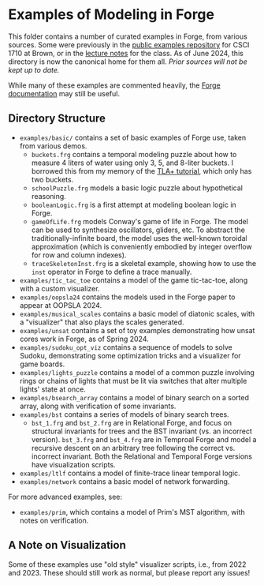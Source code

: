 # Examples of Modeling in Forge

This folder contains a number of curated examples in Forge, from various sources. Some were previously in the [public examples repository](https://github.com/csci1710/public-examples/) for CSCI 1710 at Brown, or in the [lecture notes](https://csci1710.github.io/book/) for the class. As of June 2024, this directory is now the canonical home for them all. *Prior sources will not be kept up to date.*

While many of these examples are commented heavily, the [Forge documentation](https://csci1710.github.io/forge-documentation/) may still be useful.

## Directory Structure 

* `examples/basic/` contains a set of basic examples of Forge use, taken from various demos. 
  * `buckets.frg` contains a temporal modeling puzzle about how to measure 4 liters of water using only 3, 5, and 8-liter buckets. I borrowed this from my memory of the [TLA+ tutorial](https://github.com/tlaplus/Examples/tree/master/specifications/DieHard), which only has two buckets.
  * `schoolPuzzle.frg` models a basic logic puzzle about hypothetical reasoning. 
  * `booleanLogic.frg` is a first attempt at modeling boolean logic in Forge. 
  * `gameOfLife.frg` models Conway's game of life in Forge. The model can be used to synthesize oscillators, gliders, etc. To abstract the traditionally-infinite board, the model uses the well-known toroidal approximation (which is conveniently embodied by integer overflow for row and column indexes).
  * `traceSkeletonInst.frg` is a skeletal example, showing how to use the `inst` operator in Forge to define a trace manually.  
* `examples/tic_tac_toe` contains a model of the game tic-tac-toe, along with a custom visualizer. 
* `examples/oopsla24` contains the models used in the Forge paper to appear at OOPSLA 2024. 
* `examples/musical_scales` contains a basic model of diatonic scales, with a "visualizer" that also plays the scales generated. 
* `examples/unsat` contains a set of toy examples demonstrating how unsat cores work in Forge, as of Spring 2024.
* `examples/sudoku_opt_viz` contains a sequence of models to solve Sudoku, demonstrating some optimization tricks and a visualizer for game boards. 
* `examples/lights_puzzle` contains a model of a common puzzle involving rings or chains of lights that must be lit via switches that alter multiple lights' state at once. 
* `examples/bsearch_array` contains a model of binary search on a sorted array, along with verification of some invariants. 
* `examples/bst` contains a series of models of binary search trees. 
  - `bst_1.frg` and `bst_2.frg` are in Relational Forge, and focus on structural invariants for trees and the BST invariant (vs. an incorrect version). `bst_3.frg` and `bst_4.frg` are in Temproal Forge and model a recursive descent on an arbitrary tree following the correct vs. incorrect invariant. Both the Relational and Temporal Forge versions have visualization scripts. 
* `examples/ltlf` contains a model of finite-trace linear temporal logic. 
* `examples/network` contains a basic model of network forwarding. 



For more advanced examples, see: 

* `examples/prim`, which contains a model of Prim's MST algorithm, with notes on verification.

## A Note on Visualization 

Some of these examples use "old style" visualizer scripts, i.e., from 2022 and 2023. These should still work as normal, but please report any issues! 
